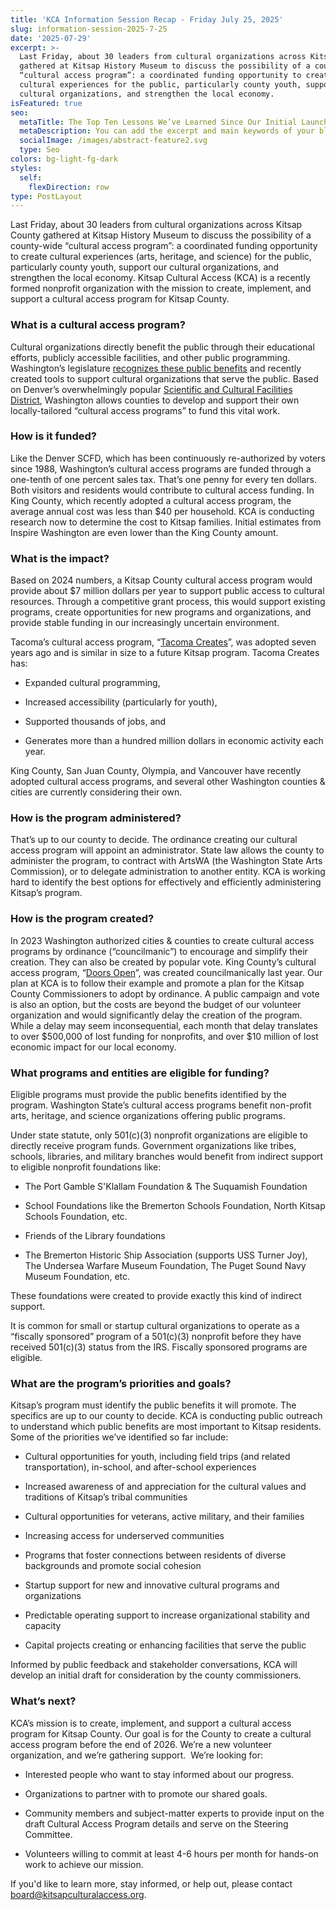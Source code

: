 ```yaml
---
title: 'KCA Information Session Recap - Friday July 25, 2025'
slug: information-session-2025-7-25
date: '2025-07-29'
excerpt: >-
  Last Friday, about 30 leaders from cultural organizations across Kitsap County
  gathered at Kitsap History Museum to discuss the possibility of a county-wide
  “cultural access program”: a coordinated funding opportunity to create
  cultural experiences for the public, particularly county youth, support our
  cultural organizations, and strengthen the local economy.
isFeatured: true
seo:
  metaTitle: The Top Ten Lessons We’ve Learned Since Our Initial Launch
  metaDescription: You can add the excerpt and main keywords of your blog post here.
  socialImage: /images/abstract-feature2.svg
  type: Seo
colors: bg-light-fg-dark
styles:
  self:
    flexDirection: row
type: PostLayout
---
```

Last Friday, about 30 leaders from cultural organizations across Kitsap County gathered at Kitsap History Museum to discuss the possibility of a county-wide “cultural access program”: a coordinated funding opportunity to create cultural experiences (arts, heritage, and science) for the public, particularly county youth, support our cultural organizations, and strengthen the local economy. Kitsap Cultural Access (KCA) is a recently formed nonprofit organization with the mission to create, implement, and support a cultural access program for Kitsap County.

### What is a cultural access program?

Cultural organizations directly benefit the public through their educational efforts, publicly accessible facilities, and other public programming. Washington’s legislature [recognizes these public benefits](https://app.leg.wa.gov/RCW/default.aspx?cite=36.160.010) and recently created tools to support cultural organizations that serve the public. Based on Denver’s overwhelmingly popular [Scientific and Cultural Facilities District](https://scfd.org/), Washington allows counties to develop and support their own locally-tailored “cultural access programs” to fund this vital work.

### How is it funded?

Like the Denver SCFD, which has been continuously re-authorized by voters since 1988, Washington’s cultural access programs are funded through a one-tenth of one percent sales tax. That’s one penny for every ten dollars. Both visitors and residents would contribute to cultural access funding. In King County, which recently adopted a cultural access program, the average annual cost was less than $40 per household. KCA is conducting research now to determine the cost to Kitsap families. Initial estimates from Inspire Washington are even lower than the King County amount.

### What is the impact?

Based on 2024 numbers, a Kitsap County cultural access program would provide about $7 million dollars per year to support public access to cultural resources. Through a competitive grant process, this would support existing programs, create opportunities for new programs and organizations, and provide stable funding in our increasingly uncertain environment.

Tacoma’s cultural access program, “[Tacoma Creates](https://www.tacomacreates.org/)”, was adopted seven years ago and is similar in size to a future Kitsap program. Tacoma Creates has:

*   Expanded cultural programming,

*   Increased accessibility (particularly for youth),

*   Supported thousands of jobs, and

*   Generates more than a hundred million dollars in economic activity each year.

King County, San Juan County, Olympia, and Vancouver have recently adopted cultural access programs, and several other Washington counties & cities are currently considering their own.

### How is the program administered?

That’s up to our county to decide. The ordinance creating our cultural access program will appoint an administrator. State law allows the county to administer the program, to contract with ArtsWA (the Washington State Arts Commission), or to delegate administration to another entity. KCA is working hard to identify the best options for effectively and efficiently administering Kitsap’s program.

### How is the program created?

In 2023 Washington authorized cities & counties to create cultural access programs by ordinance (“councilmanic”) to encourage and simplify their creation. They can also be created by popular vote. King County’s cultural access program, “[Doors Open](https://www.4culture.org/doors-open/doors-open-programs/)”, was created councilmanically last year. Our plan at KCA is to follow their example and promote a plan for the Kitsap County Commissioners to adopt by ordinance. A public campaign and vote is also an option, but the costs are beyond the budget of our volunteer organization and would significantly delay the creation of the program. While a delay may seem inconsequential, each month that delay translates to over $500,000 of lost funding for nonprofits, and over $10 million of lost economic impact for our local economy. 

### What programs and entities are eligible for funding?

Eligible programs must provide the public benefits identified by the program. Washington State’s cultural access programs benefit non-profit arts, heritage, and science organizations offering public programs.

Under state statute, only 501(c)(3) nonprofit organizations are eligible to directly receive program funds. Government organizations like tribes, schools, libraries, and military branches would benefit from indirect support to eligible nonprofit foundations like:

*   The Port Gamble S'Klallam Foundation & The Suquamish Foundation

*   School Foundations like the Bremerton Schools Foundation, North Kitsap Schools Foundation, etc.

*   Friends of the Library foundations

*   The Bremerton Historic Ship Association (supports USS Turner Joy), The Undersea Warfare Museum Foundation, The Puget Sound Navy Museum Foundation, etc.

These foundations were created to provide exactly this kind of indirect support.

It is common for small or startup cultural organizations to operate as a “fiscally sponsored” program of a 501(c)(3) nonprofit before they have received 501(c)(3) status from the IRS. Fiscally sponsored programs are eligible.

### What are the program’s priorities and goals?

Kitsap’s program must identify the public benefits it will promote. The specifics are up to our county to decide. KCA is conducting public outreach to understand which public benefits are most important to Kitsap residents. Some of the priorities we’ve identified so far include:

*   Cultural opportunities for youth, including field trips (and related transportation), in-school, and after-school experiences

*   Increased awareness of and appreciation for the cultural values and traditions of Kitsap’s tribal communities

*   Cultural opportunities for veterans, active military, and their families

*   Increasing access for underserved communities 

*   Programs that foster connections between residents of diverse backgrounds and promote social cohesion

*   Startup support for new and innovative cultural programs and organizations

*   Predictable operating support to increase organizational stability and capacity 

*   Capital projects creating or enhancing facilities that serve the public

Informed by public feedback and stakeholder conversations, KCA will develop an initial draft for consideration by the county commissioners.

### What’s next?

KCA’s mission is to create, implement, and support a cultural access program for Kitsap County. Our goal is for the County to create a cultural access program before the end of 2026. We’re a new volunteer organization, and we’re gathering support.  We’re looking for:

*   Interested people who want to stay informed about our progress.

*   Organizations to partner with to promote our shared goals.

*   Community members and subject-matter experts to provide input on the draft Cultural Access Program details and serve on the Steering Committee.

*   Volunteers willing to commit at least 4-6 hours per month for hands-on work to achieve our mission.

If you'd like to learn more, stay informed, or help out, please contact <board@kitsapculturalaccess.org>.
